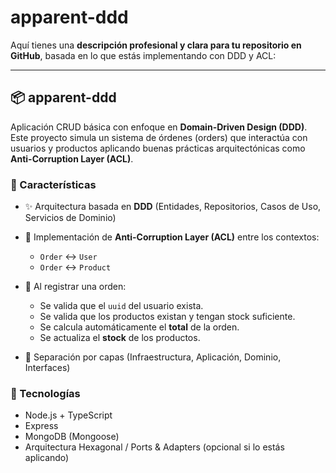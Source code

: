 # apparent-ddd
Aquí tienes una **descripción profesional y clara para tu repositorio en GitHub**, basada en lo que estás implementando con DDD y ACL:

---

## 📦 apparent-ddd

Aplicación CRUD básica con enfoque en **Domain-Driven Design (DDD)**.
Este proyecto simula un sistema de órdenes (orders) que interactúa con usuarios y productos aplicando buenas prácticas arquitectónicas como **Anti-Corruption Layer (ACL)**.

### 🎯 Características

* ✨ Arquitectura basada en **DDD** (Entidades, Repositorios, Casos de Uso, Servicios de Dominio)
* 🔌 Implementación de **Anti-Corruption Layer (ACL)** entre los contextos:

  * `Order` ↔️ `User`
  * `Order` ↔️ `Product`
* 🛒 Al registrar una orden:

  * Se valida que el `uuid` del usuario exista.
  * Se valida que los productos existan y tengan stock suficiente.
  * Se calcula automáticamente el **total** de la orden.
  * Se actualiza el **stock** de los productos.
* 📁 Separación por capas (Infraestructura, Aplicación, Dominio, Interfaces)

### 🧱 Tecnologías

* Node.js + TypeScript
* Express
* MongoDB (Mongoose)
* Arquitectura Hexagonal / Ports & Adapters (opcional si lo estás aplicando)
